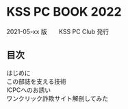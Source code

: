 <div class="front">

# KSS PC BOOK 2022

</div>
<div class="detail">
2021-05-xx 版　　KSS PC Club 発行
</div>

<nav id="toc" role="doc-toc">

# 目次

- [はじめに](foreword.html)
- [この部誌を支える技術](about-vivliostyle/index.html)
- [ICPCへのお誘い](icpc-invitation/index.html)
- [ワンクリック詐欺サイト解剖してみた](hnm2022/index.html)

</nav>
